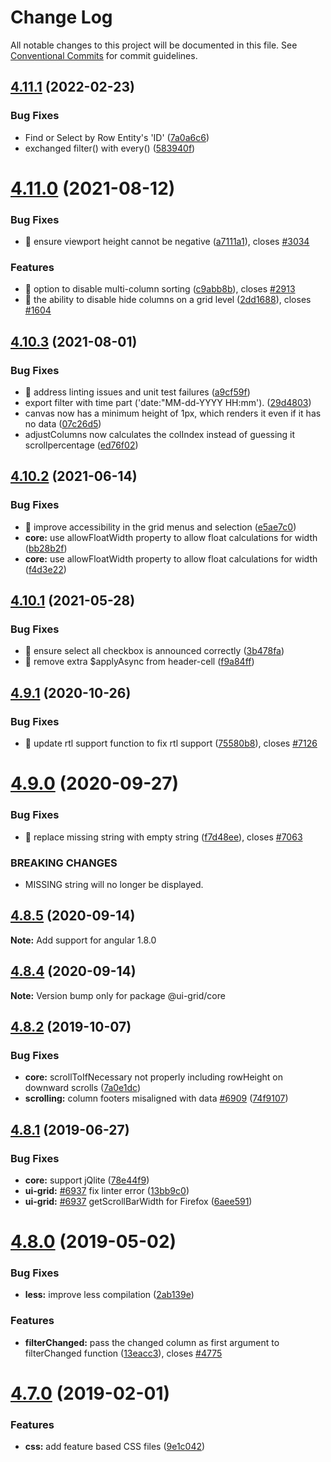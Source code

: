 # Change Log

All notable changes to this project will be documented in this file.
See [Conventional Commits](https://conventionalcommits.org) for commit guidelines.

## [4.11.1](https://github.com/angular-ui/ui-grid/compare/v4.11.0...v4.11.1) (2022-02-23)

### Bug Fixes

* Find or Select by Row Entity's 'ID' ([7a0a6c6](https://github.com/angular-ui/ui-grid/commit/7a0a6c6f3ed29c3e41f5cfa77b46639d3df7f1ca))
* exchanged filter() with every() ([583940f](https://github.com/angular-ui/ui-grid/commit/583940ffa30df614b64122dc1f8b9d83103821df))




# [4.11.0](https://github.com/angular-ui/ui-grid/compare/v4.10.3...v4.11.0) (2021-08-12)


### Bug Fixes

* 🐛 ensure viewport height cannot be negative ([a7111a1](https://github.com/angular-ui/ui-grid/commit/a7111a13b4c7d67068522881783925dedbacda88)), closes [#3034](https://github.com/angular-ui/ui-grid/issues/3034)


### Features

* 🎸 option to disable multi-column sorting ([c9abb8b](https://github.com/angular-ui/ui-grid/commit/c9abb8bab2101479b0498848b4a288c1ad7d17f9)), closes [#2913](https://github.com/angular-ui/ui-grid/issues/2913)
* 🎸 the ability to disable hide columns on a grid level ([2dd1688](https://github.com/angular-ui/ui-grid/commit/2dd168859e03583cdc7e6ab671d146e343ae4275)), closes [#1604](https://github.com/angular-ui/ui-grid/issues/1604)





## [4.10.3](https://github.com/angular-ui/ui-grid/compare/v4.10.2...v4.10.3) (2021-08-01)


### Bug Fixes

* 🐛 address linting issues and unit test failures ([a9cf59f](https://github.com/angular-ui/ui-grid/commit/a9cf59f6ff31f065332bdd20b0931dba0b982183))
* export filter with time part ('date:"MM-dd-YYYY HH:mm'). ([29d4803](https://github.com/angular-ui/ui-grid/commit/29d4803d702409bffafc30b33cbbdeda53992776))
* canvas now has a minimum height of 1px, which renders it even if it has no data ([07c26d5](https://github.com/angular-ui/ui-grid/commit/07c26d576fe6e012730fead14c9e9139d606ed13))
* adjustColumns now calculates the colIndex instead of guessing it scrollpercentage ([ed76f02](https://github.com/angular-ui/ui-grid/commit/ed76f02090f3510d555cacdae03f1edad849d27a))




## [4.10.2](https://github.com/angular-ui/ui-grid/compare/v4.10.1...v4.10.2) (2021-06-14)


### Bug Fixes

* 🐛 improve accessibility in the grid menus and selection ([e5ae7c0](https://github.com/angular-ui/ui-grid/commit/e5ae7c085f4ac314dfbd4fab15b24f20730ee5cd))
* **core:** use allowFloatWidth property to allow float calculations for width ([bb28b2f](https://github.com/angular-ui/ui-grid/commit/bb28b2fb523f5e47aa61a80bf70e4aabc49ab1e7))
* **core:** use allowFloatWidth property to allow float calculations for width ([f4d3e22](https://github.com/angular-ui/ui-grid/commit/f4d3e222965d91a7faf0f4886ad6d4906789df9e))





## [4.10.1](https://github.com/angular-ui/ui-grid/compare/v4.10.0...v4.10.1) (2021-05-28)


### Bug Fixes

* 🐛 ensure select all checkbox is announced correctly ([3b478fa](https://github.com/angular-ui/ui-grid/commit/3b478fa22fd6a438bc63331a36b4c0606d0edd36))
* 🐛 remove extra $applyAsync from header-cell ([f9a84ff](https://github.com/angular-ui/ui-grid/commit/f9a84ff8cb314e6823bda53f174157b318b238d7))





## [4.9.1](https://github.com/angular-ui/ui-grid/compare/v4.9.0...v4.9.1) (2020-10-26)


### Bug Fixes

* 🐛 update rtl support function to fix rtl support ([75580b8](https://github.com/angular-ui/ui-grid/commit/75580b88c46a36029b3abb3b57eaccf1928c22ad)), closes [#7126](https://github.com/angular-ui/ui-grid/issues/7126)





# [4.9.0](https://github.com/angular-ui/ui-grid/compare/v4.8.5...v4.9.0) (2020-09-27)


### Bug Fixes

* 🐛 replace missing string with empty string ([f7d48ee](https://github.com/angular-ui/ui-grid/commit/f7d48ee4e28f8a1233d0dc1bf4e10a5446df6e32)), closes [#7063](https://github.com/angular-ui/ui-grid/issues/7063)


### BREAKING CHANGES

* MISSING string will no longer be displayed.





## [4.8.5](https://github.com/angular-ui/ui-grid/compare/v4.8.3...v4.8.5) (2020-09-14)

**Note:** Add support for angular 1.8.0





## [4.8.4](https://github.com/angular-ui/ui-grid/compare/v4.8.3...v4.8.4) (2020-09-14)

**Note:** Version bump only for package @ui-grid/core





## [4.8.2](https://github.com/angular-ui/ui-grid/compare/v4.8.1...v4.8.2) (2019-10-07)


### Bug Fixes

* **core:** scrollToIfNecessary not properly including rowHeight on downward scrolls ([7a0e1dc](https://github.com/angular-ui/ui-grid/commit/7a0e1dc))
* **scrolling:** column footers misaligned with data [#6909](https://github.com/angular-ui/ui-grid/issues/6909) ([74f9107](https://github.com/angular-ui/ui-grid/commit/74f9107))





## [4.8.1](https://github.com/angular-ui/ui-grid/compare/v4.8.0...v4.8.1) (2019-06-27)


### Bug Fixes

* **core:** support jQlite ([78e44f9](https://github.com/angular-ui/ui-grid/commit/78e44f9))
* **ui-grid:** [#6937](https://github.com/angular-ui/ui-grid/issues/6937) fix linter error ([13bb9c0](https://github.com/angular-ui/ui-grid/commit/13bb9c0))
* **ui-grid:** [#6937](https://github.com/angular-ui/ui-grid/issues/6937) getScrollBarWidth for Firefox ([6aee591](https://github.com/angular-ui/ui-grid/commit/6aee591))





# [4.8.0](https://github.com/angular-ui/ui-grid/compare/v4.7.1...v4.8.0) (2019-05-02)


### Bug Fixes

* **less:** improve less compilation ([2ab139e](https://github.com/angular-ui/ui-grid/commit/2ab139e))


### Features

* **filterChanged:** pass the changed column as first argument to filterChanged function ([13eacc3](https://github.com/angular-ui/ui-grid/commit/13eacc3)), closes [#4775](https://github.com/angular-ui/ui-grid/issues/4775)





# [4.7.0](https://github.com/angular-ui/ui-grid/compare/v4.6.6...v4.7.0) (2019-02-01)


### Features

* **css:** add feature based CSS files ([9e1c042](https://github.com/angular-ui/ui-grid/commit/9e1c042))
